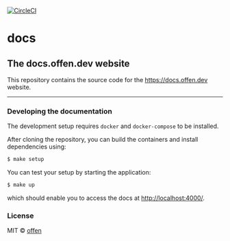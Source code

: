 [![CircleCI](https://circleci.com/gh/offen/docs/tree/master.svg?style=svg)](https://circleci.com/gh/offen/docs/tree/master)

# docs

## The docs.offen.dev website

This repository contains the source code for the <https://docs.offen.dev> website.

---

### Developing the documentation

The development setup requires `docker` and `docker-compose` to be installed.

After cloning the repository, you can build the containers and install dependencies using:

```sh
$ make setup
```

You can test your setup by starting the application:

```sh
$ make up
```

which should enable you to access the docs at <http://localhost:4000/>.

### License

MIT © [offen](https://www.offen.dev)
